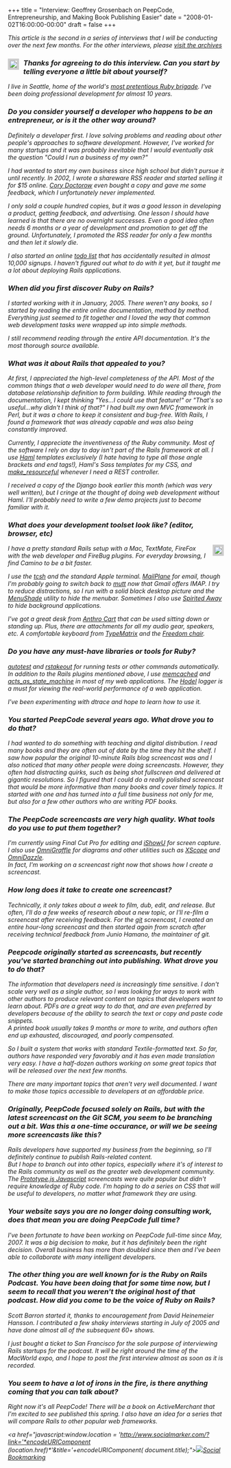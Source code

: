 +++
title = "Interview: Geoffrey Grosenbach on PeepCode, Entrepreneurship, and Making Book Publishing Easier"
date = "2008-01-02T16:00:00-00:00"
draft = false
+++

<i>This article is the second in a series of interviews that I will be
conducting over the next few months. For the other interviews, please
[visit the
archives](http://larrywright.me/blog/categories/interviews</i>)

<img src="/assets/geoffrey_1.jpg" style="float:left; margin-right: 10px; border: 5px solid #ccc;"/>

### Thanks for agreeing to do this interview. Can you start by telling everyone a little bit about yourself?

I live in Seattle, home of the world's [most pretentious Ruby
brigade](http://www.zenspider.com/seattle.rb). I've been doing
professional development for almost 10 years.

### Do you consider yourself a developer who happens to be an entrepreneur, or is it the other way around?

Definitely a developer first. I love solving problems and reading about
other people's approaches to software development. However, I've worked
for many startups and it was probably inevitable that I would eventually
ask the question "Could I run a business of my own?"

I had wanted to start my own business since high school but didn't
pursue it until recently. In 2002, I wrote a shareware RSS reader and
started selling it for \$15 online. [Cory
Doctorow](http://craphound.com/) even bought a copy and gave me some
feedback, which I unfortunately never implemented.

I only sold a couple hundred copies, but it was a good lesson in
developing a product, getting feedback, and advertising. One lesson I
should have learned is that there are no overnight successes. Even a
good idea often needs 6 months or a year of development and promotion to
get off the ground. Unfortunately, I promoted the RSS reader for only a
few months and then let it slowly die.

I also started an online [todo list](http://theonlineceo.com) that has
accidentally resulted in almost 10,000 signups. I haven't figured out
what to do with it yet, but it taught me a lot about deploying Rails
applications.

### When did you first discover Ruby on Rails?

I started working with it in January, 2005. There weren't any books, so
I started by reading the entire online documentation, method by method.
Everything just seemed to fit together and I loved the way that common
web development tasks were wrapped up into simple methods.

I still recommend reading through the entire API documentation. It's the
most thorough source available.

### What was it about Rails that appealed to you?

At first, I appreciated the high-level completeness of the API. Most of
the common things that a web developer would need to do were all there,
from database relationship definition to form building. While reading
through the documentation, I kept thinking "Yes...I could use that
feature!" or "That's so useful...why didn't I think of that?" I had
built my own MVC framework in Perl, but it was a chore to keep it
consistent and bug-free. With Rails, I found a framework that was
already capable and was also being constantly improved.

Currently, I appreciate the inventiveness of the Ruby community. Most of
the software I rely on day to day isn't part of the Rails framework at
all. I use [Haml](http://haml.hamptoncatlin.com/) templates exclusively
(I hate having to type all those angle brackets and end tags!), Haml's
Sass templates for my CSS, and
[make\_resourceful](http://mr.hamptoncatlin.com/) whenever I need a REST
controller.

I received a copy of the Django book earlier this month (which was very
well written), but I cringe at the thought of doing web development
without Haml. I'll probably need to write a few demo projects just to
become familiar with it.

### What does your development toolset look like? (editor, browser, etc)

<img src="http://farm2.static.flickr.com/1220/1433310081_9b12affad8.jpg" style="float:right; margin-left: 10px; border: 5px solid #ccc;"/>

I have a pretty standard Rails setup with a Mac, TextMate, FireFox with
the web developer and FireBug plugins. For everyday browsing, I find
Camino to be a bit faster.

I use the [tcsh](http://dotfiles.org/~topfunky/) and the standard Apple
terminal. [MailPlane](http://mailplaneapp.com/) for email, though I'm
probably going to switch back to [mutt](http://www.mutt.org/) now that
Gmail offers IMAP. I try to reduce distractions, so I run with a solid
black desktop picture and the
[MenuShade](http://www.nullriver.com/index/products) utility to hide the
menubar. Sometimes I also use [Spirited
Away](http://drikin.com/spiritedaway/) to hide background applications.

I've got a great desk from [Anthro
Cart](http://anthro.com/ppage.aspx?pmid=18) that can be used sitting
down or standing up. Plus, there are attachments for all my audio gear,
speakers, etc. A comfortable keyboard from
[TypeMatrix](http://typematrix.com/) and the [Freedom
chair](http://www.humanscale.com/products/freedom_index.cfm).

### Do you have any must-have libraries or tools for Ruby?

[autotest](http://nubyonrails.com/articles/autotest-rails) and
[rstakeout](http://nubyonrails.com/articles/automation-with-rstakeout)
for running tests or other commands automatically. In addition to the
Rails plugins mentioned above, I use
[memcached](http://www.danga.com/memcached/) and
[acts\_as\_state\_machine](http://elitists.textdriven.com/svn/plugins/acts_as_state_machine/)
in most of my web applications. The
[Hodel](http://nubyonrails.com/articles/a-hodel-3000-compliant-logger-for-the-rest-of-us)
logger is a must for viewing the real-world performance of a web
application.

I've been experimenting with dtrace and hope to learn how to use it.

### You started PeepCode several years ago. What drove you to do that?

I had wanted to do something with teaching and digital distribution. I
read many books and they are often out of date by the time they hit the
shelf. I saw how popular the original 10-minute Rails blog screencast
was and I also noticed that many other people were doing screencasts.
However, they often had distracting quirks, such as being shot
fullscreen and delivered at gigantic resolutions. So I figured that I
could do a really polished screencast that would be more informative
than many books and cover timely topics. It started with one and has
turned into a full time business not only for me, but also for a few
other authors who are writing PDF books.

### The PeepCode screencasts are very high quality. What tools do you use to put them together?

I'm currently using Final Cut Pro for editing and
[iShowU](http://www.shinywhitebox.com/home/home.html) for screen
capture. I also use
[OmniGraffle](http://www.omnigroup.com/applications/omnigraffle/) for
diagrams and other utilities such as
[XScope](http://iconfactory.com/software/xscope) and
[OmniDazzle](http://www.omnigroup.com/applications/omnidazzle/).\
In fact, I'm working on a screencast right now that shows how I create a
screencast.

### How long does it take to create one screencast?

Technically, it only takes about a week to film, dub, edit, and release.
But often, I'll do a few weeks of research about a new topic, or I'll
re-film a screencast after receiving feedback. For the
[git](http://peepcode.com/products/git) screencast, I created an entire
hour-long screencast and then started again from scratch after receiving
technical feedback from Junio Hamano, the maintainer of git.

### Peepcode originally started as screencasts, but recently you've started branching out into publishing. What drove you to do that?

The information that developers need is increasingly time sensitive. I
don't scale very well as a single author, so I was looking for ways to
work with other authors to produce relevant content on topics that
developers want to learn about. PDFs are a great way to do that, and are
even preferred by developers because of the ability to search the text
or copy and paste code snippets.\
A printed book usually takes 9 months or more to write, and authors
often end up exhausted, discouraged, and poorly compensated.

So I built a system that works with standard Textile-formatted text. So
far, authors have responded very favorably and it has even made
translation very easy. I have a half-dozen authors working on some great
topics that will be released over the next few months.

There are many important topics that aren't very well documented. I want
to make those topics accessible to developers at an affordable price.

### Originally, PeepCode focused solely on Rails, but with the latest screencast on the Git SCM, you seem to be branching out a bit. Was this a one-time occurance, or will we be seeing more screencasts like this?

Rails developers have supported my business from the beginning, so I'll
definitely continue to publish Rails-related content.\
But I hope to branch out into other topics, especially where it's of
interest to the Rails community as well as the greater web development
community. The [Prototype.js
Javascript](http://peepcode.com/products/javascript-with-prototypejs)
screencasts were quite popular but didn't require knowledge of Ruby
code. I'm hoping to do a series on CSS that will be useful to
developers, no matter what framework they are using.

### Your website says you are no longer doing consulting work, does that mean you are doing PeepCode full time?

I've been fortunate to have been working on PeepCode full-time since
May, 2007. It was a big decision to make, but it has definitely been the
right decision. Overall business has more than doubled since then and
I've been able to collaborate with many intelligent developers.

### The other thing you are well known for is the Ruby on Rails Podcast. You have been doing that for some time now, but I seem to recall that you weren't the original host of that podcast. How did you come to be the voice of Ruby on Rails?

Scott Barron started it, thanks to encouragement from David Heinemeier
Hansson. I contributed a few shaky interviews starting in July of 2005
and have done almost all of the subsequent 60+ shows.

I just bought a ticket to San Francisco for the sole purpose of
interviewing Rails startups for the podcast. It will be right around the
time of the MacWorld expo, and I hope to post the first interview almost
as soon as it is recorded.

### You seem to have a lot of irons in the fire, is there anything coming that you can talk about?

Right now it's all PeepCode! There will be a book on ActiveMerchant that
I'm excited to see published this spring. I also have an idea for a
series that will compare Rails to other popular web frameworks.

&lt;a href="javascript:window.location =
'http://www.socialmarker.com/?link='*encodeURIComponent
(location.href)*'&title='+encodeURIComponent(
document.title);"&gt;<img src= "http://www.socialmarker.com/bookmark.gif" border="0" /></a><noscript><a href="http://www.socialmarker.com" >Social
Bookmarking</a></noscript>

